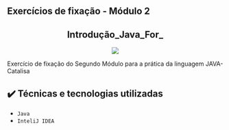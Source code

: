 ## Exercícios de fixação - Módulo 2

<h2 align="center">Introdução_Java_For_</h2>

<p align="center">
<img src="https://img.shields.io/badge/Status-Programador_em_Desenvolvimento-red"></p>

<p>Exercício de fixação do Segundo Módulo para a prática da linguagem JAVA- Catalisa </p>

## ✔️ Técnicas e tecnologias utilizadas

- ``Java ``
- ``InteliJ IDEA``
